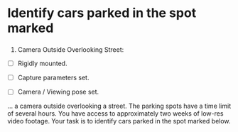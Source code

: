 # Identify cars parked in the spot marked

###

 1. Camera Outside Overlooking Street:
 - [ ] Rigidly mounted. 
 - [ ] Capture parameters set. 
 - [ ] Camera / Viewing pose set.

 

 ... a camera outside overlooking a street. The parking spots have a time limit of several hours. You have access to approximately two weeks of low-res video footage. ​Your task is to identify cars parked in the spot marked below.
<!--stackedit_data:
eyJoaXN0b3J5IjpbLTE0MDExMjQzNzAsLTExODA0NTM5NDZdfQ
==
-->